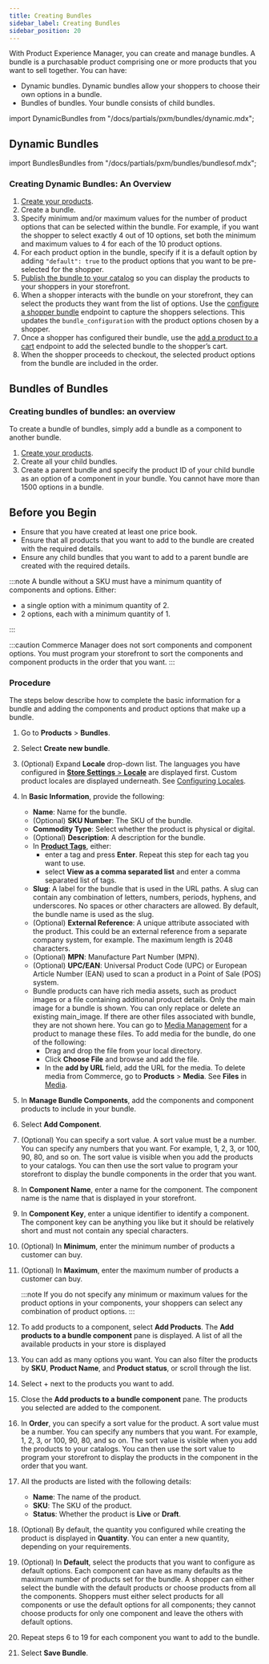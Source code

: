 ```yaml
---
title: Creating Bundles
sidebar_label: Creating Bundles
sidebar_position: 20
---
```


With Product Experience Manager, you can create and manage bundles. A bundle is a purchasable product comprising one or more products that you want to sell together. You can have:

- Dynamic bundles. Dynamic bundles allow your shoppers to choose their own options in a bundle.
- Bundles of bundles. Your bundle consists of child bundles.

import DynamicBundles from "/docs/partials/pxm/bundles/dynamic.mdx";

## Dynamic Bundles

<DynamicBundles></DynamicBundles>

import BundlesBundles from "/docs/partials/pxm/bundles/bundlesof.mdx";

### Creating Dynamic Bundles: An Overview

1. [Create your products](/docs/commerce-manager/product-experience-manager/Products/create-products).
1. Create a bundle.
1. Specify minimum and/or maximum values for the number of product options that can be selected within the bundle. For example, if you want the shopper to select exactly 4 out of 10 options, set both the minimum and maximum values to 4 for each of the 10 product options.
1. For each product option in the bundle, specify if it is a default option by adding `"default": true` to the product options that you want to be pre-selected for the shopper.
1. [Publish the bundle to your catalog](/docs/commerce-manager/product-experience-manager/catalogs/publishing-catalogs) so you can display the products to your shoppers in your storefront.
1. When a shopper interacts with the bundle on your storefront, they can select the products they want from the list of options. Use the [configure a shopper bundle](/docs/api/pxm/catalog/configure-by-context-product) endpoint to capture the shoppers selections. This updates the `bundle_configuration` with the product options chosen by a shopper.
1. Once a shopper has configured their bundle, use the [add a product to a cart](/docs/api/carts/manage-carts) endpoint to add the selected bundle to the shopper’s cart.
1. When the shopper proceeds to checkout, the selected product options from the bundle are included in the order.

## Bundles of Bundles

<BundlesBundles></BundlesBundles>

### Creating bundles of bundles: an overview

To create a bundle of bundles, simply add a bundle as a component to another bundle.

1. [Create your products](/docs/commerce-manager/product-experience-manager/Products/create-products).
1. Create all your child bundles.
1. Create a parent bundle and specify the product ID of your child bundle as an option of a component in your bundle. You cannot have more than 1500 options in a bundle.

## Before you Begin

- Ensure that you have created at least one price book.
- Ensure that all products that you want to add to the bundle are created with the required details.
- Ensure any child bundles that you want to add to a parent bundle are created with the required details.

:::note
 A bundle without a SKU must have a minimum quantity of components and options. Either:

 - a single option with a minimum quantity of 2.
 - 2 options, each with a minimum quantity of 1.

:::

:::caution
Commerce Manager does not sort components and component options. You must program your storefront to sort the components and component products in the order that you want.
:::

### Procedure

The steps below describe how to complete the basic information for a bundle and adding the components and product options that make up a bundle. 

1. Go to **Products** > **Bundles**. 
1. Select **Create new bundle**.
1. (Optional) Expand **Locale** drop-down list. The languages you have configured in [**Store Settings** > **Locale**]( /docs/commerce-manager/product-experience-manager/locales/) are displayed first. Custom product locales are displayed underneath. See [Configuring Locales](/docs/commerce-manager/product-experience-manager/Products/configure-locales).
1. In **Basic Information**, provide the following:

    - **Name**: Name for the bundle.
    - (Optional) **SKU Number**: The SKU of the bundle.
    - **Commodity Type**: Select whether the product is physical or digital.
    - (Optional) **Description**: A description for the bundle.
    - In [**Product Tags**](/docs/commerce-manager/product-experience-manager/Products/tagging-products), either:
        - enter a tag and press **Enter**. Repeat this step for each tag you want to use.
        - select **View as a comma separated list** and enter a comma separated list of tags.
    - **Slug**: A label for the bundle that is used in the URL paths. A slug can contain any combination of letters, numbers, periods, hyphens, and underscores. No spaces or other characters are allowed. By default, the bundle name is used as the slug.
    - (Optional) **External Reference**: A unique attribute associated with the product. This could be an external reference from a separate company system, for example. The maximum length is 2048 characters.
    - (Optional) **MPN**: Manufacture Part Number (MPN).
    - (Optional) **UPC/EAN**: Universal Product Code (UPC) or European Article Number (EAN) used to scan a product in a Point of Sale (POS) system.
    - Bundle products can have rich media assets, such as product images or a file containing additional product details. Only the main image for a bundle is shown. You can only replace or delete an existing main_image. If there are other files associated with bundle, they are not shown here. You can go to [Media Management](/docs/commerce-manager/product-experience-manager/Products/manage-product-media) for a product to manage these files. To add media for the bundle, do one of the following:
        - Drag and drop the file from your local directory.
        - Click **Choose File** and browse and add the file.
        - In the **add by URL** field, add the URL for the media.
    To delete media from Commerce, go to **Products** > **Media**. See **Files** in [Media](/docs/commerce-manager/product-experience-manager/product-assets/files).
1. In **Manage Bundle Components**, add the components and component products to include in your bundle. 
1. Select **Add Component**.
1. (Optional) You can specify a sort value. A sort value must be a number. You can specify any numbers that you want. For example, 1, 2, 3, or 100, 90, 80, and so on. The sort value is visible when you add the products to your catalogs. You can then use the sort value to program your storefront to display the bundle components in the order that you want.
1. In **Component Name**, enter a name for the component. The component name is the name that is displayed in your storefront.
1. In **Component Key**, enter a unique identifier to identify a component. The component key can be anything you like but it should be relatively short and must not contain any special characters.
1. (Optional) In **Minimum**, enter the minimum number of products a customer can buy. 
1. (Optional) In **Maximum**, enter the maximum number of products a customer can buy.

   :::note
   If you do not specify any minimum or maximum values for the product options in your components, your shoppers can select any combination of product options.
   :::

1. To add products to a component, select **Add Products**. The **Add products to a bundle component** pane is displayed. A list of all the available products in your store is displayed
1. You can add as many options you want. You can also filter the products by **SKU**, **Product Name**, and **Product status**, or scroll through the list.
1. Select + next to the products you want to add.
1. Close the **Add products to a bundle component** pane. The products you selected are added to the component.
1. In **Order**, you can specify a sort value for the product. A sort value must be a number. You can specify any numbers that you want. For example, 1, 2, 3, or 100, 90, 80, and so on. The sort value is visible when you add the products to your catalogs. You can then use the sort value to program your storefront to display the products in the component in the order that you want.
1. All the products are listed with the following details:

    - **Name**: The name of the product.
    - **SKU**: The SKU of the product.
    - **Status**: Whether the product is **Live** or **Draft**.

1. (Optional) By default, the quantity you configured while creating the product is displayed in **Quantity**. You can enter a new quantity, depending on your requirements. 
1. (Optional) In **Default**, select the products that you want to configure as default options. Each component can have as many defaults as the maximum number of products set for the bundle. A shopper can either select the bundle with the default products or choose products from all the components. Shoppers must either select products for all components or use the default options for all components; they cannot choose products for only one component and leave the others with default options.
1. Repeat steps 6 to 19 for each component you want to add to the bundle.
1. Select **Save Bundle**.
